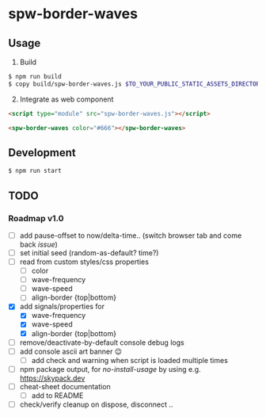 # spw-border-waves

## Usage

1. Build

```sh
$ npm run build
$ copy build/spw-border-waves.js $TO_YOUR_PUBLIC_STATIC_ASSETS_DIRECTORY
```

2. Integrate as web component

```html
<script type="module" src="spw-border-waves.js"></script>

<spw-border-waves color="#666"></spw-border-waves>
```

## Development

```sh
$ npm run start
```

## TODO

### Roadmap v1.0

- [ ] add pause-offset to now/delta-time.. (switch browser tab and come back _issue_)
- [ ] set initial seed (random-as-default? time?)
- [ ] read from custom styles/css properties
  - [ ] color
  - [ ] wave-frequency
  - [ ] wave-speed
  - [ ] align-border {top|bottom}
- [x] add signals/properties for
  - [x] wave-frequency
  - [x] wave-speed
  - [x] align-border {top|bottom}
- [ ] remove/deactivate-by-default console debug logs
- [ ] add console ascii art banner :wink:
  - [ ] add check and warning when script is loaded multiple times
- [ ] npm package output, for _no-install-usage_ by using e.g. https://skypack.dev
- [ ] cheat-sheet documentation
  - [ ] add to README
- [ ] check/verify cleanup on dispose, disconnect ..
